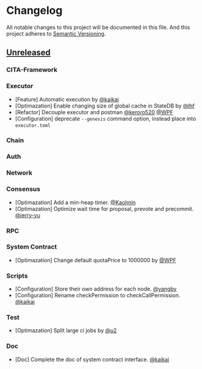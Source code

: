# Changelog
All notable changes to this project will be documented in this file. And this project adheres to [Semantic Versioning](https://semver.org/spec/v2.0.0.html).

## [Unreleased]

### CITA-Framework

### Executor

- [Feature] Automatic execution by [@kaikai]
- [Optimazation] Enable changing size of global cache in StateDB by [@lhf]
- [Refactor] Decouple executor and postman [@keroro520] [@WPF]
- [Configuration] deprecate `--genesis` command option, instead place into `executor.toml`

### Chain

### Auth

### Network

### Consensus

- [Optimazation] Add a min-heap timer. [@KaoImin]
- [Optimazation] Optimize wait time for proposal, prevote and precommit. [@jerry-yu]

### RPC

### System Contract

- [Optimazation] Change default quotaPrice to 1000000 by [@WPF]

### Scripts

- [Configuration] Store their own address for each node. [@yangby]
- [Configuration] Rename checkPermission to checkCallPermission. [@kaikai]

### Test

- [Optimazation] Split large ci jobs by [@u2]

### Doc

- [Doc] Complete the doc of system contract interface. [@kaikai]

[Unreleased]: https://github.com/cryptape/cita/compare/v0.20...HEAD

[@KaoImin]: https://github.com/KaoImin
[@WPF]: https://github.com/ouwenkg
[@driftluo]: https://github.com/driftluo
[@jerry-yu]: https://github.com/jerry-yu
[@kaikai]: https://github.com/kaikai1024
[@keroro520]: https://github.com/keroro520
[@lhf]: https://github.com/EighteenZi
[@u2]: https://github.com/u2
[@yangby]: https://github.com/yangby-cryptape
[@zhiwei]: https://github.com/rink1969
[@zhouyun-zoe]: https://github.com/zhouyun-zoe
